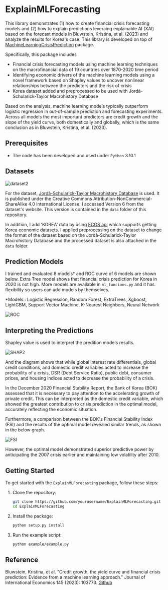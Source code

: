 # ExplainMLForecasting
This library demonstrates (1) how to create financial crisis forecasting models and (2) how to explain predictions leveraing explainable AI (XAI) based on the forecast models in Bluwstein, Kristina, et al. (2023) and analyze the results for Korea's case.
This library is developed on top of [MachineLearningCrisisPrediction](https://github.com/bank-of-england/MachineLearningCrisisPrediction) package.

Specifically, this package includes
* Financial crisis forecasting models using machine learning techniques on the macrofinancial data of 19 countries over 1870-2020 time period
* Identifying economic drivers of the machine learning models using a novel framework based on Shapley values to uncover nonlinear relationships between the predictors and the risk of crisis
* Korea dataset added and preprocessed to be used with Jordà-Schularick-Taylor Macrohistory Database

Based on the analysis, machine learning models typically outperform logistic regression in out-of-sample prediction and forecasting experiments. Across all models the most important predictors are credit growth and the slope of the yield curve, both domestically and globally, which is the same conclusion as in Bluwstein, Kristina, et al. (2023).


## Prerequisites
- The code has been developed and used under `Python` 3.10.1

## Datasets
![dataset2](https://github.com/user-attachments/assets/4a0171e8-86fa-4dc4-8072-628bc9312c6c)

For the dataset, [Jordà-Schularick-Taylor Macrohistory Database](https://www.macrohistory.net/database/) is used. It is published under the Creative Commons Attribution-NonCommercial-ShareAlike 4.0 International License. I accessed Version 6 from the dataset's website. This version is contained in the `data` folder of this repository.

In addition, I add 'KOREA' data by using [ECOS api](https://ecos.bok.or.kr/api/#/) which supports getting Korea economic datasets. I applied preprocessing on the dataset to change the format of the dataset based on the Jordà-Schularick-Taylor Macrohistory Database and the processed dataset is also attached in the `data` folder.

## Prediction Models
I trained and evaluated 8 models* and ROC curve of 6 models are shown below. Extra Tree model shows that financial crisis prediction for Korea in 2020 is not high. More models are available in `ml_funcions.py` and it has flexibility so users can add models by themselves.

*Models : Logistic Regression, Random Forest, ExtraTrees, Xgboost, LightGBM, Support Vector Machine, K-Nearest Neighbors, Neural Network

![ROC](https://github.com/user-attachments/assets/ce87e1dc-ded5-418b-9aee-784aa9c7ed5a)

## Interpreting the Predictions

Shapley value is used to interpret the predition models results.

![SHAP2](https://github.com/user-attachments/assets/29d5936e-5f6e-480c-844f-ef3036d2dde2)

And the diagram shows that while global interest rate differentials, global credit conditions, and domestic credit variables acted to increase the probability of a crisis, DSR (Debt Service Ratio), public debt, consumer prices, and housing indices acted to decrease the probability of a crisis.

In the December 2020 Financial Stability Report, the Bank of Korea (BOK) assessed that it is necessary to pay attention to the accelerating growth of private credit. This can be interpreted as the domestic credit variable, which showed the greatest contribution to crisis prediction in the optimal model, accurately reflecting the economic situation.

Furthermore, a comparison between the BOK's Financial Stability Index (FSI) and the results of the optimal model revealed similar trends, as shown in the below graph. 

![FSI](https://github.com/user-attachments/assets/739c11ab-9ce0-4cf0-9959-90137f765a09)

However, the optimal model demonstrated superior predictive power by anticipating the 2007 crisis earlier and maintaining low volatility after 2010.

## Getting Started
To get started with the `ExplainMLForecasting` package, follow these steps:

1. Clone the repository:
    ```sh
    git clone https://github.com/yourusername/ExplainMLForecasting.git
    cd ExplainMLForecasting
    ```

2. Install the package:
    ```sh
    python setup.py install
    ```

3. Run the example script:
    ```sh
    python example/example.py
    ```
## Reference
Bluwstein, Kristina, et al. "Credit growth, the yield curve and financial crisis prediction: Evidence from a machine learning approach." Journal of International Economics 145 (2023): 103773. [Github](https://github.com/bank-of-england/MachineLearningCrisisPrediction)